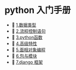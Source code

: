 # python 入门手册

* 📄 [1.数据类型](siyuan://blocks/20240329212205-iecqvle)
* 📄 [2.流程控制语句](siyuan://blocks/20240329212327-jdaucsz)
* 📄 [3.python函数](siyuan://blocks/20240329212811-fldt3g4)
* 📄 [4.高级特性](siyuan://blocks/20240329212951-jpa4ix8)
* 📄 [5.面相对象编程](siyuan://blocks/20240329213100-wrikb6f)
* 📄 [6.包与模块](siyuan://blocks/20240329213552-03wf9o3)
* 📄 [7.django 框架](siyuan://blocks/20240329213613-urcsgrr)

‍
